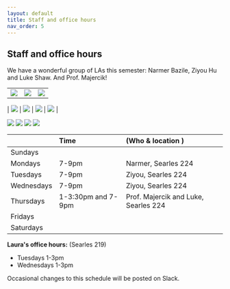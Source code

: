 ```yaml
---
layout: default 
title: Staff and office hours 
nav_order: 5
---
```



## Staff and office hours 



We have a wonderful group of LAs this semester: Narmer Bazile,  Ziyou Hu
and Luke Shaw.  And Prof. Majercik! 

|           |     |    | 
|:----------| ----|----|
| ![](luke.png) | ![](narmer.png)  | ![](ziyou.png)  | ![](majercik.png) |

| ![](luke.png) | ![](narmer.png)  | ![](ziyou.png)  | ![](majercik.png) |

![](luke.png)  ![](narmer.png)  ![](ziyou.png)  ![](majercik.png) 

|              |   Time  | (Who & location )  |
|:-------------|:-------------|:---------------|
| Sundays      |   
| Mondays      |  7-9pm | Narmer, Searles 224 |
| Tuesdays     |  7-9pm |  Ziyou, Searles 224 |
| Wednesdays   |  7-9pm | Ziyou, Searles 224  |
| Thursdays    |  1-3:30pm and 7-9pm | Prof. Majercik and Luke, Searles 224  |
| Fridays      |  
| Saturdays    |  


__Laura's office hours:__ (Searles 219)
 * Tuesdays 1-3pm
 * Wednesdays 1-3pm 



Occasional changes to this schedule  will be posted on Slack. 
